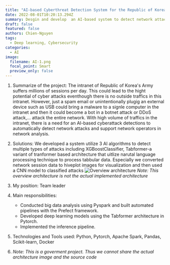 ```yaml
---
title: "AI-based Cyberthreat Detection System for the Republic of Korea Army"
date: 2022-08-01T10:20:13.294Z
summary: Desgin and develop  an AI-based system to detect network attacks in the intranet of the Republic of Korea Army.
draft: false
featured: false
authors: Chien-Nguyen
tags:
  - Deep learning, Cybersecurity
categories:
  - AI
image:
  filename: AI-1.png
  focal_point: Smart
  preview_only: false
---
```

1. Summarize of the project: The intranet of Republic of Korea's Army suffers millions of sessions per day. This could lead to the hight potential of cyber attacks eventhough there is no outside traffics in this intranet. However, just a spam email or unintentionally plugig an external device such as USB could bring a malware to a signle computer in the intranet and then it could become a bot in a botnet attack or DDoS attack,... attack the entire network. With high volume of traffics in the intranet, there is a need for an AI-based cyberattack detections to automatically detect network attacks and support network operators in network analysis.
2. Solutions: We developed a system utilize 3 AI algorithms to detect multiple types of attacks including XGBoostClassifier, Tabformer-a variant of tranformer based architecture that uitlize narutal language processing technique to process tabbular data. Especially we converted network session data to hiveplot images for visualization and then used a CNN model to classified attacks
![Overview architecture](overview_architecture.jpg)
*Note: This overview architecture is not the actual implemented architecture*


3. My position: Team leader

4. Main responsibilities:
    - Conducted big data analysis using Pyspark and built automated pipelines with the Prefect framework.
    - Developed deep learning models using the Tabformer architecture in Pytorch.
    - Implemented the inference pipeline.

5.  Technologies and Tools used: Python, Pytorch, Apache Spark, Pandas, Scikit-learn, Docker
6. *Note: This is a goverment project. Thus we cannot share the actual architecture image and the source code*
